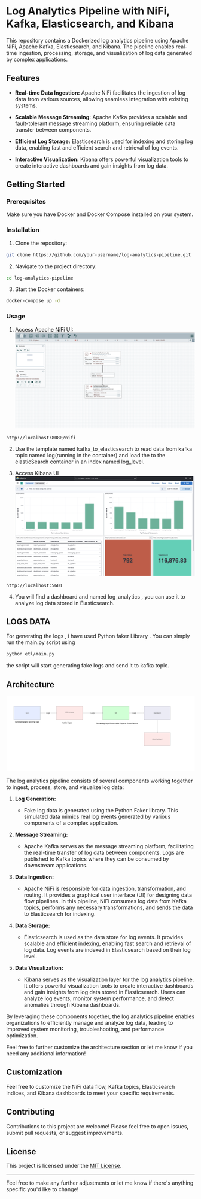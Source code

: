 # Log Analytics Pipeline with NiFi, Kafka, Elasticsearch, and Kibana

This repository contains a Dockerized log analytics pipeline using Apache NiFi, Apache Kafka, Elasticsearch, and Kibana. The pipeline enables real-time ingestion, processing, storage, and visualization of log data generated by complex applications.

## Features

- **Real-time Data Ingestion:** Apache NiFi facilitates the ingestion of log data from various sources, allowing seamless integration with existing systems.

- **Scalable Message Streaming:** Apache Kafka provides a scalable and fault-tolerant message streaming platform, ensuring reliable data transfer between components.

- **Efficient Log Storage:** Elasticsearch is used for indexing and storing log data, enabling fast and efficient search and retrieval of log events.

- **Interactive Visualization:** Kibana offers powerful visualization tools to create interactive dashboards and gain insights from log data.

## Getting Started

### Prerequisites

Make sure you have Docker and Docker Compose installed on your system.

### Installation

1. Clone the repository:

```bash
git clone https://github.com/your-username/log-analytics-pipeline.git
```

2. Navigate to the project directory:

```bash
cd log-analytics-pipeline
```

3. Start the Docker containers:

```bash
docker-compose up -d
```

### Usage

1. Access Apache NiFi UI:
![NiFi JOB](./images/nifi-pipeline.png)


```plaintext
http://localhost:8080/nifi
```

2. Use the template named kafka_to_elasticsearch to read data from kafka topic named log(running in the container) and load the to the elasticSearch container in an index named log_level.

3. Access Kibana UI
![Dashboard](./images/kibana-dashboard.png)
```plaintext
http://localhost:5601
```

4. You will find a dashboard and named log_analytics , you can use it to analyze log data stored in Elasticsearch.

## LOGS DATA
For generating the logs , i have used Python faker Library .
 You can simply run the main.py script using
 ```bash
 python etl/main.py
 ```
the script will start generating fake logs and send it to kafka topic.

## Architecture
![Architecute Diagram](./images/architecture.jpg)

The log analytics pipeline consists of several components working together to ingest, process, store, and visualize log data:

1. **Log Generation:**
   - Fake log data is generated using the Python Faker library. This simulated data mimics real log events generated by various components of a complex application.

2. **Message Streaming:**
   - Apache Kafka serves as the message streaming platform, facilitating the real-time transfer of log data between components. Logs are published to Kafka topics where they can be consumed by downstream applications.

3. **Data Ingestion:**
   - Apache NiFi is responsible for data ingestion, transformation, and routing. It provides a graphical user interface (UI) for designing data flow pipelines. In this pipeline, NiFi consumes log data from Kafka topics, performs any necessary transformations, and sends the data to Elasticsearch for indexing.

4. **Data Storage:**
   - Elasticsearch is used as the data store for log events. It provides scalable and efficient indexing, enabling fast search and retrieval of log data. Log events are indexed in Elasticsearch based on their log level.

5. **Data Visualization:**
   - Kibana serves as the visualization layer for the log analytics pipeline. It offers powerful visualization tools to create interactive dashboards and gain insights from log data stored in Elasticsearch. Users can analyze log events, monitor system performance, and detect anomalies through Kibana dashboards.

By leveraging these components together, the log analytics pipeline enables organizations to efficiently manage and analyze log data, leading to improved system monitoring, troubleshooting, and performance optimization.

Feel free to further customize the architecture section or let me know if you need any additional information!

## Customization

Feel free to customize the NiFi data flow, Kafka topics, Elasticsearch indices, and Kibana dashboards to meet your specific requirements.

## Contributing

Contributions to this project are welcome! Please feel free to open issues, submit pull requests, or suggest improvements.

## License

This project is licensed under the [MIT License](LICENSE).

---

Feel free to make any further adjustments or let me know if there's anything specific you'd like to change!